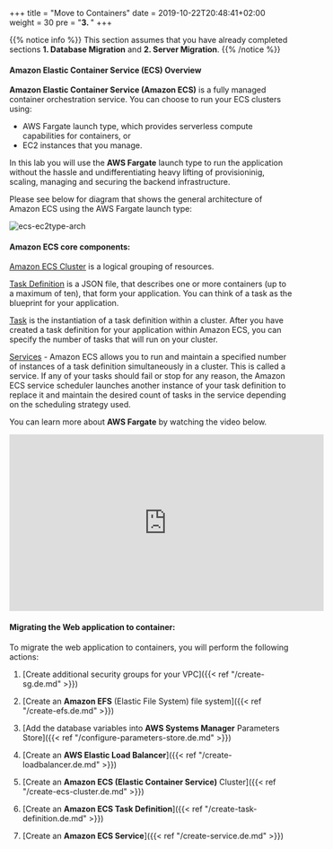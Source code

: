 +++
title = "Move to Containers"
date = 2019-10-22T20:48:41+02:00
weight = 30
pre = "<b>3. </b>"
+++

{{% notice info %}}
This section assumes that you have already completed sections **1. Database Migration** and **2. Server Migration**.
{{% /notice %}}


#### Amazon Elastic Container Service (ECS) Overview

**Amazon Elastic Container Service (Amazon ECS)** is a fully managed container orchestration service. You can choose to run your ECS clusters using:    

- AWS Fargate launch type, which provides serverless compute capabilities for containers, or   
- EC2 instances that you manage.

In this lab you will use the **AWS Fargate** launch type to run the application without the hassle and undifferentiating heavy lifting of provisioninig, scaling, managing and securing the backend infrastructure.

Please see below for diagram that shows the general architecture of Amazon ECS using the AWS Fargate launch type:

![ecs-ec2type-arch](/ecs/overview-fargate.png)

#### Amazon ECS core components:

<a href="https://docs.aws.amazon.com/AmazonECS/latest/developerguide/clusters.html" target="_blank">Amazon ECS Cluster</a> is a logical grouping of resources.

<a href="https://docs.aws.amazon.com/AmazonECS/latest/developerguide/task_definitions.html" target="_blank">Task Definition</a> is a JSON file, that describes one or more containers (up to a maximum of ten), that form your application. You can think of a task as the blueprint for your application.

<a href="https://docs.aws.amazon.com/AmazonECS/latest/developerguide/scheduling_tasks.html" target="_blank">Task</a> is the instantiation of a task definition within a cluster. After you have created a task definition for your application within Amazon ECS, you can specify the number of tasks that will run on your cluster.

<a href="https://docs.aws.amazon.com/AmazonECS/latest/developerguide/ecs_services.html" target="_blank">Services</a> - Amazon ECS allows you to run and maintain a specified number of instances of a task definition simultaneously in a cluster. This is called a service. If any of your tasks should fail or stop for any reason, the Amazon ECS service scheduler launches another instance of your task definition to replace it and maintain the desired count of tasks in the service depending on the scheduling strategy used.

You can learn more about **AWS Fargate** by watching the video below.
<center>
<iframe width="560" height="315" src="https://www.youtube-nocookie.com/embed/IEvLkwdFgnU" frameborder="0" allow="accelerometer; autoplay; encrypted-media; gyroscope; picture-in-picture" allowfullscreen></iframe>
</center>

#### Migrating the Web application to container:


To migrate the web application to containers, you will perform the following actions:

1. [Create additional security groups for your VPC]({{< ref "/create-sg.de.md" >}})

2. [Create an **Amazon EFS** (Elastic File System) file system]({{< ref "/create-efs.de.md" >}})

3. [Add the database variables into **AWS Systems Manager** Parameters Store]({{< ref "/configure-parameters-store.de.md" >}})

4. [Create an **AWS Elastic Load Balancer**]({{< ref "/create-loadbalancer.de.md" >}})

5. [Create an **Amazon ECS (Elastic Container Service)** Cluster]({{< ref "/create-ecs-cluster.de.md" >}})

6. [Create an **Amazon ECS Task Definition**]({{< ref "/create-task-definition.de.md" >}})

7. [Create an **Amazon ECS Service**]({{< ref "/create-service.de.md" >}})
